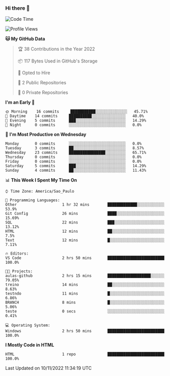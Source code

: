 ### Hi there 👋

<!--
**igabriel-gb/igabriel-gb** is a ✨ _special_ ✨ repository because its `README.md` (this file) appears on your GitHub profile.

Here are some ideas to get you started:

- 🔭 I’m currently working on ...
- 🌱 I’m currently learning ...
- 👯 I’m looking to collaborate on ...
- 🤔 I’m looking for help with ...
- 💬 Ask me about ...
- 📫 How to reach me: ...
- 😄 Pronouns: ...
- ⚡ Fun fact: ...
-->

<!--START_SECTION:waka-->
![Code Time](http://img.shields.io/badge/Code%20Time-2%20hrs%2050%20mins-blue)

![Profile Views](http://img.shields.io/badge/Profile%20Views-41-blue)

**🐱 My GitHub Data** 

> 🏆 38 Contributions in the Year 2022
 > 
> 📦 117 Bytes Used in GitHub's Storage 
 > 
> 💼 Opted to Hire
 > 
> 📜 2 Public Repositories 
 > 
> 🔑 0 Private Repositories  
 > 
**I'm an Early 🐤** 

```text
🌞 Morning    16 commits     ███████████░░░░░░░░░░░░░░   45.71% 
🌇 Daytime    14 commits     ██████████░░░░░░░░░░░░░░░   40.0% 
🌃 Evening    5 commits      ███░░░░░░░░░░░░░░░░░░░░░░   14.29% 
🌙 Night      0 commits      ░░░░░░░░░░░░░░░░░░░░░░░░░   0.0%

```
📅 **I'm Most Productive on Wednesday** 

```text
Monday       0 commits      ░░░░░░░░░░░░░░░░░░░░░░░░░   0.0% 
Tuesday      3 commits      ██░░░░░░░░░░░░░░░░░░░░░░░   8.57% 
Wednesday    23 commits     ████████████████░░░░░░░░░   65.71% 
Thursday     0 commits      ░░░░░░░░░░░░░░░░░░░░░░░░░   0.0% 
Friday       0 commits      ░░░░░░░░░░░░░░░░░░░░░░░░░   0.0% 
Saturday     5 commits      ███░░░░░░░░░░░░░░░░░░░░░░   14.29% 
Sunday       4 commits      ██░░░░░░░░░░░░░░░░░░░░░░░   11.43%

```


📊 **This Week I Spent My Time On** 

```text
⌚︎ Time Zone: America/Sao_Paulo

💬 Programming Languages: 
Other                    1 hr 32 mins        █████████████░░░░░░░░░░░░   53.9% 
Git Config               26 mins             ████░░░░░░░░░░░░░░░░░░░░░   15.69% 
SQL                      22 mins             ███░░░░░░░░░░░░░░░░░░░░░░   13.12% 
HTML                     12 mins             ██░░░░░░░░░░░░░░░░░░░░░░░   7.5% 
Text                     12 mins             █░░░░░░░░░░░░░░░░░░░░░░░░   7.11%

🔥 Editors: 
VS Code                  2 hrs 50 mins       █████████████████████████   100.0%

🐱‍💻 Projects: 
aulas-github             2 hrs 15 mins       ███████████████████░░░░░░   79.05% 
treino                   14 mins             ██░░░░░░░░░░░░░░░░░░░░░░░   8.63% 
testndo                  11 mins             █░░░░░░░░░░░░░░░░░░░░░░░░   6.86% 
BRANCH                   8 mins              █░░░░░░░░░░░░░░░░░░░░░░░░   5.06% 
teste                    0 secs              ░░░░░░░░░░░░░░░░░░░░░░░░░   0.41%

💻 Operating System: 
Windows                  2 hrs 50 mins       █████████████████████████   100.0%

```

**I Mostly Code in HTML** 

```text
HTML                     1 repo              █████████████████████████   100.0%

```



 Last Updated on 10/11/2022 11:34:19 UTC
<!--END_SECTION:waka-->
